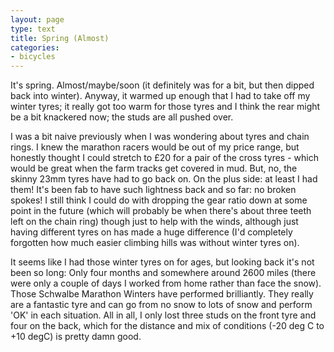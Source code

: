 ```yaml
---
layout: page
type: text
title: Spring (Almost)
categories: 
- bicycles
---
```

It's spring. Almost/maybe/soon (it definitely was for a bit, but then dipped back into winter). Anyway, it warmed up enough that I had to take off my winter tyres; it really got too warm for those tyres and I think the rear might be a bit knackered now; the studs are all pushed over. 

I was a bit naive previously when I was wondering about tyres and chain rings. I knew the marathon racers would be out of my price range, but honestly thought I could stretch to £20 for a pair of the cross tyres - which would be great when the farm tracks get covered in mud. But, no, the skinny 23mm tyres have had to go back on. On the plus side: at least I had them! It's been fab to have such lightness back and so far: no broken spokes! I still think I could do with dropping the gear ratio down at some point in the future (which will probably be when there's about three teeth left on the chain ring) though just to help with the winds, although just having different tyres on has made a huge difference (I'd completely forgotten how much easier climbing hills was without winter tyres on).

It seems like I had those winter tyres on for ages, but looking back it's not been so long: Only four months and somewhere around 2600 miles (there were only a couple of days I worked from home rather than face the snow). Those Schwalbe Marathon Winters have performed brilliantly. They really are a fantastic tyre and  can go from no snow to lots of snow and perform 'OK' in each situation. All in all, I only lost three studs on the front tyre and four on the back, which for the distance and mix of conditions (-20 deg C to +10 degC) is pretty damn good.


